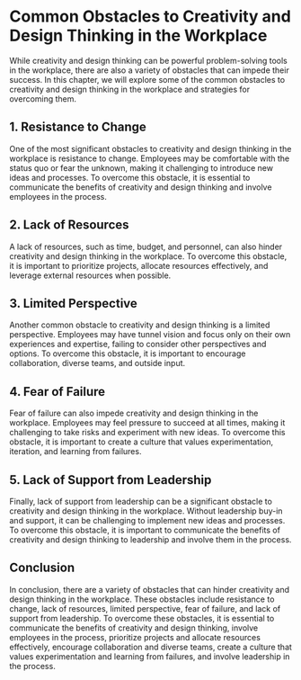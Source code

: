 # Common Obstacles to Creativity and Design Thinking in the Workplace

While creativity and design thinking can be powerful problem-solving tools in the workplace, there are also a variety of obstacles that can impede their success. In this chapter, we will explore some of the common obstacles to creativity and design thinking in the workplace and strategies for overcoming them.

## 1. Resistance to Change

One of the most significant obstacles to creativity and design thinking in the workplace is resistance to change. Employees may be comfortable with the status quo or fear the unknown, making it challenging to introduce new ideas and processes. To overcome this obstacle, it is essential to communicate the benefits of creativity and design thinking and involve employees in the process.

## 2. Lack of Resources

A lack of resources, such as time, budget, and personnel, can also hinder creativity and design thinking in the workplace. To overcome this obstacle, it is important to prioritize projects, allocate resources effectively, and leverage external resources when possible.

## 3. Limited Perspective

Another common obstacle to creativity and design thinking is a limited perspective. Employees may have tunnel vision and focus only on their own experiences and expertise, failing to consider other perspectives and options. To overcome this obstacle, it is important to encourage collaboration, diverse teams, and outside input.

## 4. Fear of Failure

Fear of failure can also impede creativity and design thinking in the workplace. Employees may feel pressure to succeed at all times, making it challenging to take risks and experiment with new ideas. To overcome this obstacle, it is important to create a culture that values experimentation, iteration, and learning from failures.

## 5. Lack of Support from Leadership

Finally, lack of support from leadership can be a significant obstacle to creativity and design thinking in the workplace. Without leadership buy-in and support, it can be challenging to implement new ideas and processes. To overcome this obstacle, it is important to communicate the benefits of creativity and design thinking to leadership and involve them in the process.

## Conclusion

In conclusion, there are a variety of obstacles that can hinder creativity and design thinking in the workplace. These obstacles include resistance to change, lack of resources, limited perspective, fear of failure, and lack of support from leadership. To overcome these obstacles, it is essential to communicate the benefits of creativity and design thinking, involve employees in the process, prioritize projects and allocate resources effectively, encourage collaboration and diverse teams, create a culture that values experimentation and learning from failures, and involve leadership in the process.
